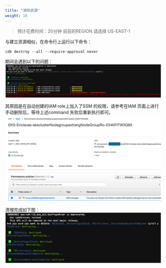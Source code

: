 ```yaml
---
title: "清除资源"
weight: 10
---
```


> 预计花费时间：20分钟
> 目前的REGION 请选择 US-EAST-1

与建立资源相似，在命令行上运行以下命令：
```shell
cdk destroy --all --require-approval never
```

期间会遇到以下的问题：<br />
![Clean Up Error](/static/cleanup-error.png)<br />

其原因是在自动创建的IAM role上加入了SSM 的权限，请参考在IAM 页面上进行手动删除后，等待上述command 失败后重新执行即可。<br/>
![Clean SSM](/static/cleanup-iam-ssm-issue.png)

清理完成如下图：<br />
![Clean Up OK](/static/cleanup-success.png)


